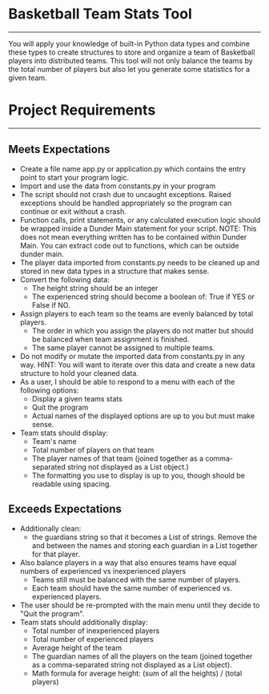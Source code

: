 # Basketball Team Stats Tool
---

You will apply your knowledge of built-in Python data types and combine these types to create structures to store and organize a team of Basketball players into distributed teams. This tool will not only balance the teams by the total number of players but also let you generate some statistics for a given team.

# Project Requirements
---

## Meets Expectations

* Create a file name app.py or application.py which contains the entry point to start your program logic.
* Import and use the data from constants.py in your program
* The script should not crash due to uncaught exceptions. Raised exceptions should be handled appropriately so the program can continue or exit without a crash.
* Function calls, print statements, or any calculated execution logic should be wrapped inside a Dunder Main statement for your script.
NOTE: This does not mean everything written has to be contained within Dunder Main. You can extract code out to functions, which can be outside dunder main.
* The player data imported from constants.py needs to be cleaned up and stored in new data types in a structure that makes sense.
* Convert the following data: 
  * The height string should be an integer
  * The experienced string should become a boolean of: True if YES or False if NO.
* Assign players to each team so the teams are evenly balanced by total players.
  * The order in which you assign the players do not matter but should be balanced when team assignment is finished.
  * The same player cannot be assigned to multiple teams.
* Do not modify or mutate the imported data from constants.py in any way. HINT: You will want to iterate over this data and create a new data structure to hold your cleaned data.
* As a user, I should be able to respond to a menu with each of the following options:
  * Display a given teams stats
  * Quit the program
  * Actual names of the displayed options are up to you but must make sense.
* Team stats should display:
  * Team's name
  * Total number of players on that team
  * The player names of that team (joined together as a comma-separated string not displayed as a List object.)
  * The formatting you use to display is up to you, though should be readable using spacing.

## Exceeds Expectations

* Additionally clean:
  * the guardians string so that it becomes a List of strings. Remove the and between the names and storing each guardian in a List   together for that player.
* Also balance players in a way that also ensures teams have equal numbers of experienced vs inexperienced players
  * Teams still must be balanced with the same number of players.
  * Each team should have the same number of experienced vs. experienced players.
* The user should be re-prompted with the main menu until they decide to "Quit the program".
* Team stats should additionally display:
  * Total number of inexperienced players
  * Total number of experienced players
  * Average height of the team
  * The guardian names of all the players on the team (joined together as a comma-separated string not displayed as a List object).
  * Math formula for average height: (sum of all the heights) / (total players)
  
  
  

